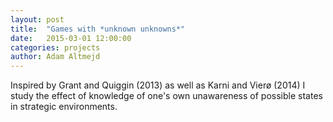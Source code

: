```yaml
---
layout: post
title:  "Games with *unknown unknowns*"
date:   2015-03-01 12:00:00
categories: projects
author: Adam Altmejd
---
```


Inspired by Grant and Quiggin (2013) as well as Karni and Vierø (2014) I study the effect of knowledge of one's own unawareness of possible states in strategic environments. 
